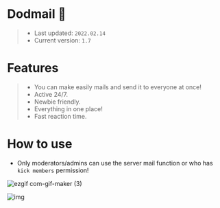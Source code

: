 # Dodmail 🤖
> - Last updated: ``2022.02.14``
> - Current version: ``1.7``
   
# Features
> - You can make easily mails and send it to everyone at once!  
> - Active 24/7.  
> - Newbie friendly.
> - Everything in one place!
> - Fast reaction time. 

# How to use

- Only moderators/admins can use the server mail function or who has ``kick members`` permission!



![ezgif com-gif-maker (3)](https://user-images.githubusercontent.com/78267674/153893360-985c7b8c-ea1b-4457-a650-a81599c53f1d.gif)


![img](https://user-images.githubusercontent.com/78267674/153889753-c92973da-4489-49da-a1d1-6d67430e8384.gif)

